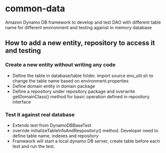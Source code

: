 # common-data
Amazon Dynamo DB framework to develop and test DAO with different table name for different environment and testing
against in memory database

## How to add a new entity, repository to access it and testing

### Create a new entity without writing any code

 - Define the table in database/table folder. import source env_util.sh to change the table name based on environment.properties
 - Define domain entity in domain package
 - Define a repository under repository package and overwrite getDomainClass() method for basic operation defined in
   repository interface

### Test it against real database
 - Extends test from DynamoDBBaseTest
 - override initializeTableInfoAndRespository() method. Developer need to define table name, indexes and repository
 - Framework will start a local dynamo DB server, create table before each test and run the test.

